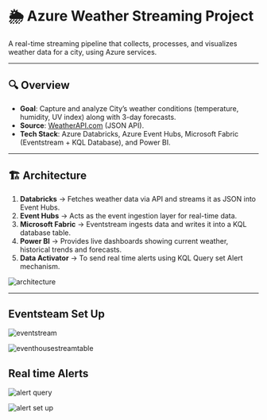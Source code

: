 # 🌦️ Azure Weather Streaming Project  

A real-time streaming pipeline that collects, processes, and visualizes weather data for a city, using Azure services.  

---

## 🔍 Overview  
- **Goal**: Capture and analyze City’s weather conditions (temperature, humidity, UV index) along with 3-day forecasts.  
- **Source**: [WeatherAPI.com](https://www.weatherapi.com/) (JSON API).  
- **Tech Stack**: Azure Databricks, Azure Event Hubs, Microsoft Fabric (Eventstream + KQL Database), and Power BI.  

---

## 🏗️ Architecture  
1. **Databricks** → Fetches weather data via API and streams it as JSON into Event Hubs.  
2. **Event Hubs** → Acts as the event ingestion layer for real-time data.  
3. **Microsoft Fabric** → Eventstream ingests data and writes it into a KQL database table.  
4. **Power BI** → Provides live dashboards showing current weather, historical trends and forecasts.
5. **Data Activator** → To send real time alerts using KQL Query set Alert mechanism.
   
![architecture](https://github.com/user-attachments/assets/705867c5-6edd-4c40-8f8b-442807a9c34c)



---

##  Eventsteam Set Up

![eventstream](https://github.com/user-attachments/assets/bf24b7bf-332e-4265-b929-bcd7c6438b42)

![eventhousestreamtable](https://github.com/user-attachments/assets/841d542a-287c-4a40-9ddc-8b15c8b83467)

##  Real time Alerts 

![alert query ](https://github.com/user-attachments/assets/efb5da0d-5dac-4828-8add-75a05b09793c)

![alert set up](https://github.com/user-attachments/assets/ee0eae31-0753-4680-98f9-4e13fee97a26)










